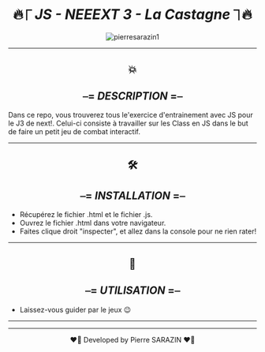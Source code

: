 <div align="center">

#  🔥⎾ _**JS - NEEEXT 3 - La Castagne**_ ⏋🔥

</div>


<div align="center">
<img src ="https://media0.giphy.com/media/3o7qDPxorBbvpB1Pby/200.webp?cid=ecf05e47l7qivxeubrumixcsznj85j6palqgubg7zf9xjt77&rid=200.webp&ct=g" alt="pierresarazin1"  />
</div>

 ___

<div align="center">

## 💥
## ⎯= _**DESCRIPTION**_ =⎯

</div>
Dans ce repo, vous trouverez tous le'exercice d'entrainement avec JS pour le J3 de next!.
Celui-ci consiste à travailler sur les Class en JS dans le but de faire un petit jeu de combat interactif. 

 ___
<div align="center">

## 🛠
## ⎯= _**INSTALLATION**_ =⎯ 

</div>

- Récupérez le fichier .html et le fichier .js.
- Ouvrez le fichier .html dans votre navigateur.
- Faites clique droit "inspecter", et allez dans la console pour ne rien rater! 

 ___
<div align="center">

## 🚀
## ⎯= _**UTILISATION**_ =⎯ 

</div>
 
- Laissez-vous guider par le jeux 😉
 ___
 ___

<p align="center">
❤️‍🔥 Developed by Pierre SARAZIN ❤️‍🔥
</p>
